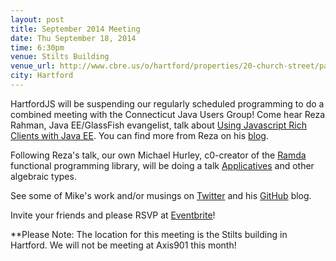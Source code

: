 ```yaml
---
layout: post
title: September 2014 Meeting
date: Thu September 18, 2014
time: 6:30pm
venue: Stilts Building
venue_url: http://www.cbre.us/o/hartford/properties/20-church-street/pages/property-overview.aspx
city: Hartford
---
```


HartfordJS will be suspending our regularly scheduled programming to do a combined meeting with the Connecticut Java Users Group! Come hear Reza Rahman, Java EE/GlassFish evangelist, talk about [Using Javascript Rich Clients with Java EE](http://www.slideshare.net/reza_rahman/javaee-javascript). You can find more from Reza on his [blog](https://blogs.oracle.com/reza/).

Following Reza's talk, our own Michael Hurley, c0-creator of the [Ramda](https://github.com/CrossEye/ramda) functional programming library, will be doing a talk [Applicatives](http://buzzdecafe.github.io/code/2014/08/12/applicatives-ramda-style/) and other algebraic types. 

See some of Mike's work and/or musings on [Twitter](https://twitter.com/buzzdecafe) and his [GitHub](http://buzzdecafe.github.io/) blog. 

Invite your friends and please RSVP at [Eventbrite](https://www.eventbrite.com/e/hartfordjs-september-2014-tickets-12993671421)!

**Please Note: The location for this meeting is the Stilts building in Hartford. We will not be meeting at Axis901 this month!

